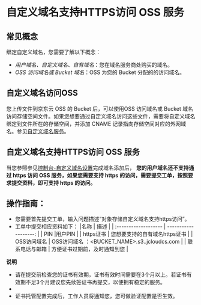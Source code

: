 # 自定义域名支持HTTPS访问 OSS 服务

## 常见概念
绑定自定义域名，您需要了解以下概念：
- *用户域名、自定义域名、自有域名*：您在域名服务商处购买的域名。
- *OSS 访问域名或 Bucket 域名*：OSS 为您的 Bucket 分配的的访问域名。

## 自定义域名访问OSS

您上传文件到京东云 OSS 的 Bucket 后，可以使用OSS 访问域名或 Bucket 域名访问存储空间文件。如果您想要通过自定义域名访问这些文件，需要将自定义域名绑定到文件所在的存储空间，并添加 CNAME 记录指向存储空间对应的外网域名。参见[自定义域名服务](../Operation-Guide/Manage-Bucket/Set-Custom-Domain-Name-2.md)。

## 自定义域名支持HTTPS访问 OSS 服务

当您参照参见[控制台-自定义域名设置](../Operation-Guide/Manage-Bucket/Set-Custom-Domain-Name-2.md)完成域名添加后，
**您的用户域名还不支持通过 https 访问 OSS 服务，如果您需要支持 https 的访问，需要提交工单，按照要求提交资料，即可支持 https 的访问。**

## 操作指南：

* 您需要首先提交工单，输入问题描述“对象存储自定义域名支持https访问”。
* 工单中提交相应资料如下：
|名称                | 描述                | 
| :------------------- | -------------------: |
|   PIN  |用户PIN | 
|  https证书               | 您想要支持的自有域名https证书   | 
| OSS访问域名            | OSS访问域名 ：<BUCKET_NAME>.s3.<REGION>.jcloudcs.com  | 
| 联系电话与邮箱        |  方便证书过期前，及时通知到您   |  

**说明**

* 请在提交前检查您的证书有效期，证书有效时间需要在3个月以上。若证书有效期不足3个月建议您先续签证书再提交，以便拥有稳定的服务。
* 
* 证书托管配置完成后，工作人员将通知您，您可做验证配置是否生效。



